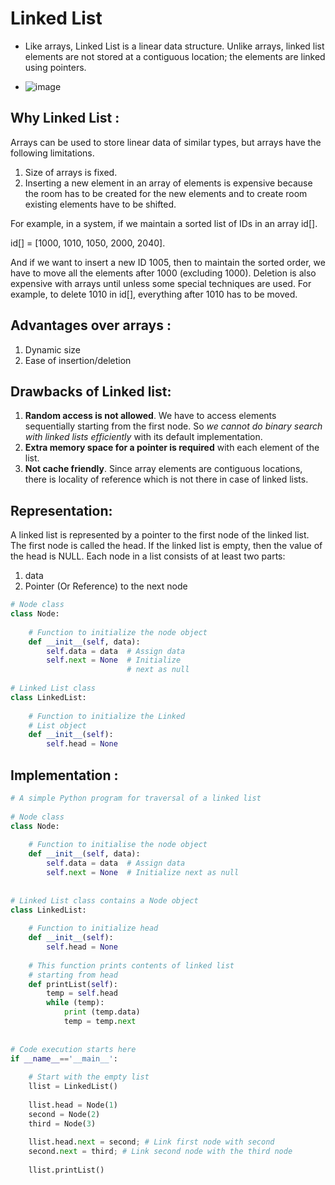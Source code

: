 # Linked List

- Like arrays, Linked List is a linear data structure. Unlike arrays, linked list elements are not stored at a contiguous location; the elements are linked using pointers.

- ![image](https://media.geeksforgeeks.org/wp-content/cdn-uploads/gq/2013/03/Linkedlist.png)

## Why Linked List :
Arrays can be used to store linear data of similar types, but arrays have the following limitations.

1. Size of arrays is fixed.
2. Inserting a new element in an array of elements is expensive because the room has to be created for the new elements and to create room existing elements have to be shifted.

For example, in a system, if we maintain a sorted list of IDs in an array id[].

id[] = [1000, 1010, 1050, 2000, 2040].

And if we want to insert a new ID 1005, then to maintain the sorted order, we have to move all the elements after 1000 (excluding 1000).
Deletion is also expensive with arrays until unless some special techniques are used. For example, to delete 1010 in id[], everything after 1010 has to be moved.

## Advantages over arrays :
1) Dynamic size
2) Ease of insertion/deletion

## Drawbacks of Linked list:
1) **Random access is not allowed**. We have to access elements sequentially starting from the first node. So *we cannot do binary search with linked lists efficiently* with its default implementation. 
2) **Extra memory space for a pointer is required** with each element of the list.
3) **Not cache friendly**. Since array elements are contiguous locations, there is locality of reference which is not there in case of linked lists.

## Representation:
A linked list is represented by a pointer to the first node of the linked list. The first node is called the head. If the linked list is empty, then the value of the head is NULL.
Each node in a list consists of at least two parts:
1) data
2) Pointer (Or Reference) to the next node

```python
# Node class 
class Node: 
   
    # Function to initialize the node object 
    def __init__(self, data): 
        self.data = data  # Assign data 
        self.next = None  # Initialize  
                          # next as null 
   
# Linked List class 
class LinkedList: 
     
    # Function to initialize the Linked  
    # List object 
    def __init__(self):  
        self.head = None
```

## Implementation :
```python
# A simple Python program for traversal of a linked list 
  
# Node class 
class Node: 
  
    # Function to initialise the node object 
    def __init__(self, data): 
        self.data = data  # Assign data 
        self.next = None  # Initialize next as null 
  
  
# Linked List class contains a Node object 
class LinkedList: 
  
    # Function to initialize head 
    def __init__(self): 
        self.head = None
  
    # This function prints contents of linked list 
    # starting from head 
    def printList(self): 
        temp = self.head 
        while (temp): 
            print (temp.data) 
            temp = temp.next
  
  
# Code execution starts here 
if __name__=='__main__': 
  
    # Start with the empty list 
    llist = LinkedList() 
  
    llist.head = Node(1) 
    second = Node(2) 
    third = Node(3) 
  
    llist.head.next = second; # Link first node with second 
    second.next = third; # Link second node with the third node 
  
    llist.printList() 
```

